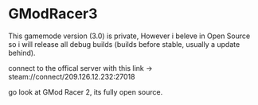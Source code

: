 # GModRacer3

This gamemode version (3.0) is private,
However i beleve in Open Source so i will release all debug builds (builds before stable, usually a update behind).

connect to the offical server with this link -> steam://connect/209.126.12.232:27018

go look at GMod Racer 2, its fully open source.
